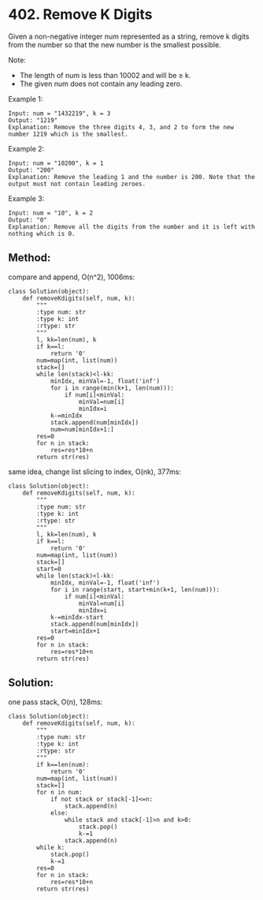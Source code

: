 # 402. Remove K Digits

Given a non-negative integer num represented as a string, remove k digits from the number so that the new number is the smallest possible.

Note:
- The length of num is less than 10002 and will be ≥ k.
- The given num does not contain any leading zero.

Example 1:

    Input: num = "1432219", k = 3
    Output: "1219"
    Explanation: Remove the three digits 4, 3, and 2 to form the new number 1219 which is the smallest.

Example 2:

    Input: num = "10200", k = 1
    Output: "200"
    Explanation: Remove the leading 1 and the number is 200. Note that the output must not contain leading zeroes.

Example 3:

    Input: num = "10", k = 2
    Output: "0"
    Explanation: Remove all the digits from the number and it is left with nothing which is 0.

## Method:

compare and append, O(n^2), 1006ms:

    class Solution(object):
        def removeKdigits(self, num, k):
            """
            :type num: str
            :type k: int
            :rtype: str
            """
            l, kk=len(num), k
            if k==l:
                return '0'
            num=map(int, list(num))
            stack=[]
            while len(stack)<l-kk:
                minIdx, minVal=-1, float('inf')
                for i in range(min(k+1, len(num))):
                    if num[i]<minVal:
                        minVal=num[i]
                        minIdx=i
                k-=minIdx
                stack.append(num[minIdx])
                num=num[minIdx+1:]
            res=0
            for n in stack:
                res=res*10+n
            return str(res)
                            
same idea, change list slicing to index, O(nk), 377ms:

    class Solution(object):
        def removeKdigits(self, num, k):
            """
            :type num: str
            :type k: int
            :rtype: str
            """
            l, kk=len(num), k
            if k==l:
                return '0'
            num=map(int, list(num))
            stack=[]
            start=0
            while len(stack)<l-kk:
                minIdx, minVal=-1, float('inf')
                for i in range(start, start+min(k+1, len(num))):
                    if num[i]<minVal:
                        minVal=num[i]
                        minIdx=i
                k-=minIdx-start
                stack.append(num[minIdx])
                start=minIdx+1
            res=0
            for n in stack:
                res=res*10+n
            return str(res)

## Solution:

one pass stack, O(n), 128ms:

    class Solution(object):
        def removeKdigits(self, num, k):
            """
            :type num: str
            :type k: int
            :rtype: str
            """
            if k==len(num):
                return '0'
            num=map(int, list(num))
            stack=[]
            for n in num:
                if not stack or stack[-1]<=n:
                    stack.append(n)
                else:
                    while stack and stack[-1]>n and k>0:
                        stack.pop()
                        k-=1
                    stack.append(n)
            while k:
                stack.pop()
                k-=1
            res=0
            for n in stack:
                res=res*10+n
            return str(res)
                                            